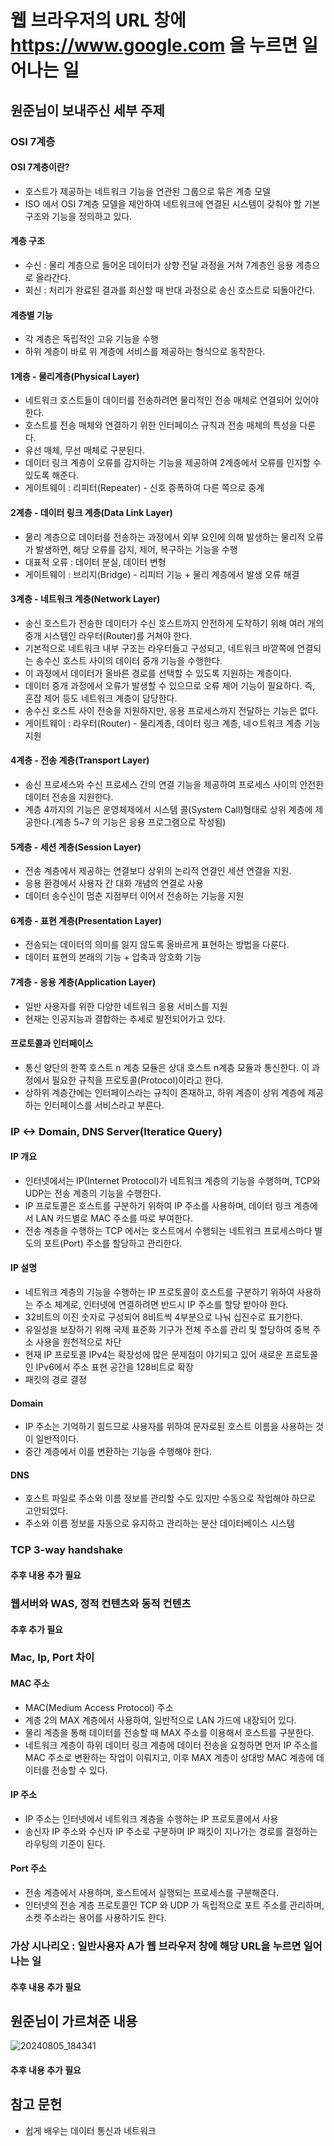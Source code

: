 # 웹 브라우저의 URL 창에 https://www.google.com 을 누르면 일어나는 일

## 원준님이 보내주신 세부 주제

### OSI 7계층
#### OSI 7계층이란?
- 호스트가 제공하는 네트워크 기능을 연관된 그룹으로 묶은 계층 모델
- ISO 에서 OSI 7계층 모델을 제안하여 네트워크에 연결된 시스템이 갖춰야 할 기본 구조와 기능을 정의하고 있다.

#### 계층 구조
- 수신 : 물리 계층으로 들어온 데이터가 상향 전달 과정을 거쳐 7계층인 응용 계층으로 올라간다.
- 회신 : 처리가 완료된 결과를 회신할 때 반대 과정으로 송신 호스트로 되돌아간다. 

#### 계층별 기능
- 각 계층은 독립적인 고유 기능을 수행
- 하위 계층이 바로 위 계층에 서비스를 제공하는 형식으로 동작한다.

#### 1계층 - 물리계층(Physical Layer)
- 네트워크 호스트들이 데이터를 전송하려면 물리적인 전송 매체로 연결되어 있어야 한다.
- 호스트를 전송 매체와 연결하기 위한 인터페이스 규칙과 전송 매체의 특성을 다룬다.
- 유선 매체, 무선 매체로 구분된다.
- 데이터 링크 계층이 오류를 감지하는 기능을 제공하여 2계층에서 오류를 인지할 수 있도록 해준다.
- 게이트웨이 : 리피터(Repeater) - 신호 증폭하여 다른 쪽으로 중계

#### 2계층 - 데이터 링크 계층(Data Link Layer)
- 물리 계층으로 데이터를 전송하는 과정에서 외부 요인에 의해 발생하는 물리적 오류가 발생하면, 해당 오류를 감지, 제어, 복구하는 기능을 수행
- 대표적 오류 : 데이터 분실, 데이터 변형
- 게이트웨이 : 브리지(Bridge) - 리피터 기능 + 물리 계층에서 발생 오류 해결

#### 3계층 - 네트워크 계층(Network Layer)
- 송신 호스트가 전송한 데이터가 수신 호스트까지 안전하게 도착하기 위해 여러 개의 중개 시스템인 라우터(Router)를 거쳐야 한다.
- 기본적으로 네트워크 내부 구조는 라우터들고 구성되고, 네트워크 바깥쪽에 연결되는 송수신 호스트 사이의 데이터 중개 기능을 수행한다.
- 이 과정에서 데이터가 올바른 경로를 선택할 수 있도록 지원하는 계층이다.
- 데이터 중개 과정에서 오류가 발생할 수 있으므로 오류 제어 기능이 필요하다. 즉, 혼잡 제어 등도 네트워크 계층이 담당한다.
- 송수신 호스트 사이 전송을 지원하지만, 응용 프로세스까지 전달하는 기능은 없다.
- 게이트웨이 : 라우터(Router) - 물리계층, 데이터 링크 계층, 네ㅇ트워크 계층 기능 지원

#### 4계층 - 전송 계층(Transport Layer)
- 송신 프로세스와 수신 프로세스 간의 연결 기능을 제공하여 프로세스 사이의 안전한 데이터 전송을 지원한다.
- 계층 4까지의 기능은 운영체제에서 시스템 콜(System Call)형태로 상위 계층에 제공한다.(계층 5~7 의 기능은 응용 프로그램으로 작성됨)

#### 5계층 - 세션 계층(Session Layer)
- 전송 계층에서 제공하는 연결보다 상위의 논리적 연결인 세션 연결을 지원.
- 응용 환경에서 사용자 간 대화 개념의 연결로 사용
- 데이터 송수신이 멈춘 지점부터 이어서 전송하는 기능을 지원

#### 6계층 - 표현 계층(Presentation Layer)
- 전송되는 데이터의 의미를 잃지 않도록 올바르게 표현하는 방법을 다룬다.
- 데이터 표현의 본래의 기능 + 압축과 암호화 기능

#### 7계층 - 응용 계층(Application Layer)
- 일반 사용자를 위한 다양한 네트워크 응용 서비스를 지원
- 현재는 인공지능과 결합하는 추세로 발전되어가고 있다.

#### 프로토콜과 인터페이스
- 통신 양단의 한쪽 호스트 n 계층 모듈은 상대 호스트 n계층 모듈과 통신한다. 이 과정에서 필요한 규칙을 프로토콜(Protocol)이라고 한다.
- 상하위 계층간에는 인터페이스라는 규칙이 존재하고, 하위 계층이 상위 계층에 제공하는 인터페이스를 서비스라고 부른다.

### IP <-> Domain, DNS Server(Iteratice Query)
#### IP 개요
- 인터넷에서는 IP(Internet Protocol)가 네트워크 계층의 기능을 수행하며, TCP와 UDP는 전송 계층의 기능을 수행한다.
- IP 프로토콜은 호스트를 구분하기 위하여 IP 주소를 사용하며, 데이터 링크 계층에서 LAN 카드별로 MAC 주소를 따로 부여한다.
- 전송 계층을 수행하는 TCP 에서는 호스트에서 수행되는 네트워크 프로세스마다 별도의 포트(Port) 주소를 할당하고 관리한다.

#### IP 설명
- 네트워크 계층의 기능을 수행하는 IP 프로토콜이 호스트를 구분하기 위하여 사용하는 주소 체계로, 인터넷에 연결하려면 반드시 IP 주소를 할당 받아야 한다.
- 32비트의 이진 숫자로 구성되어 8비트씩 4부분으로 나눠 십진수로 표기한다.
- 유일성을 보장하기 위해 국제 표준화 기구가 전체 주소를 관리 및 할당하여 중복 주소 사용을 원천적으로 차단
- 현재 IP 프로토콜 IPv4는 확장성에 많은 문제점이 야기되고 있어 새로운 프로토콜인 IPv6에서 주소 표현 공간을 128비트로 확장
- 패킷의 경로 결정

#### Domain
- IP 주소는 기억하기 힘드므로 사용자를 위하여 문자로된 호스트 이름을 사용하는 것이 일반적이다.
- 중간 계층에서 이를 변환하는 기능을 수행해야 한다.

#### DNS
- 호스트 파일로 주소와 이름 정보를 관리할 수도 있지만 수동으로 작업해야 하므로 고안되었다.
- 주소와 이름 정보를 자동으로 유지하고 관리하는 분산 데이터베이스 시스템

### TCP 3-way handshake
#### 추후 내용 추가 필요

### 웹서버와 WAS, 정적 컨텐츠와 동적 컨텐츠
#### 추후 추가 필요

### Mac, Ip, Port 차이
#### MAC 주소
- MAC(Medium Access Protocol) 주소
- 계층 2의 MAX 계층에서 사용하여, 일반적으로 LAN 가드에 내장되어 있다.
- 물리 계층을 통해 데이터를 전송할 때 MAX 주소를 이용해서 호스트를 구분한다.
- 네트워크 계층이 하위 데이터 링크 계층에 데이터 전송을 요청하면 먼저 IP 주소를 MAC 주소로 변환하는 작업이 이뤄지고, 이후 MAX 계층이 상대방 MAC 계층에 데이터를 전송할 수 있다.

#### IP 주소
- IP 주소는 인터넷에서 네트워크 계층을 수행하는 IP 프로토콜에서 사용
- 송신자 IP 주소와 수신자 IP 주소로 구분하며 IP 패킷이 지나가는 경로를 결정하는 라우팅의 기준이 된다.

#### Port 주소
- 전송 계층에서 사용하며, 호스트에서 실행되는 프로세스를 구분해준다.
- 인터넷의 전송 계층 프로토콜인 TCP 와 UDP 가 독립적으로 포트 주소를 관리하며, 소켓 주소라는 용어를 사용하기도 한다.

### 가상 시나리오 : 일반사용자 A가 웹 브라우저 창에 해당 URL을 누르면 일어나는 일
#### 추후 내용 추가 필요

## 원준님이 가르쳐준 내용
![20240805_184341](https://github.com/user-attachments/assets/7fd4e5b3-6bf3-4da5-8b46-b6da219b136a)
#### 추후 내용 추가 필요

## 참고 문헌
- 쉽게 배우는 데이터 통신과 네트워크
